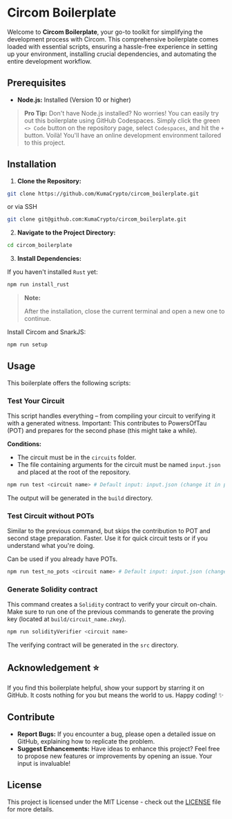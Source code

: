 # Circom Boilerplate

Welcome to **Circom Boilerplate**, your go-to toolkit for simplifying the development process with Circom. This comprehensive boilerplate comes loaded with essential scripts, ensuring a hassle-free experience in setting up your environment, installing crucial dependencies, and automating the entire development workflow.

## Prerequisites

- **Node.js:** Installed (Version 10 or higher)

> **Pro Tip:**
> Don't have Node.js installed? No worries! You can easily try out this boilerplate using GitHub Codespaces. Simply click the green `<> Code` button on the repository page, select `Codespaces`, and hit the `+` button. Voilà! You'll have an online development environment tailored to this project.

## Installation

1. **Clone the Repository:**

```bash
git clone https://github.com/KumaCrypto/circom_boilerplate.git
```

or via SSH

```bash
git clone git@github.com:KumaCrypto/circom_boilerplate.git
```

2. **Navigate to the Project Directory:**

```bash
cd circom_boilerplate
```

3. **Install Dependencies:**

If you haven't installed `Rust` yet:

```bash
npm run install_rust
```

> **Note:**
>
> After the installation, close the current terminal and open a new one to continue.

Install Circom and SnarkJS:

```bash
npm run setup
```

## Usage

This boilerplate offers the following scripts:

### Test Your Circuit

This script handles everything – from compiling your circuit to verifying it with a generated witness. Important: This contributes to PowersOfTau (POT) and prepares for the second phase (this might take a while).

**Conditions:**

- The circuit must be in the `circuits` folder.
- The file containing arguments for the circuit must be named `input.json` and placed at the root of the repository.

```bash
npm run test <circuit name> # Default input: input.json (change it in package.json if needed)
```

The output will be generated in the `build` directory.

### Test Circuit without POTs

Similar to the previous command, but skips the contribution to POT and second stage preparation. Faster. Use it for quick circuit tests or if you understand what you're doing.

Can be used if you already have POTs.

```bash
npm run test_no_pots <circuit name> # Default input: input.json (change it in package.json if needed)
```

### Generate Solidity contract

This command creates a `Solidity` contract to verify your circuit on-chain. Make sure to run one of the previous commands to generate the proving key (located at `build/circuit_name.zkey`).

```bash
npm run solidityVerifier <circuit name>
```

The verifying contract will be generated in the `src` directory.

## Acknowledgement ⭐️

If you find this boilerplate helpful, show your support by starring it on GitHub. It costs nothing for you but means the world to us.
Happy coding! ✨

## Contribute

- **Report Bugs:** If you encounter a bug, please open a detailed issue on GitHub, explaining how to replicate the problem.
- **Suggest Enhancements:** Have ideas to enhance this project? Feel free to propose new features or improvements by opening an issue. Your input is invaluable!

## License

This project is licensed under the MIT License - check out the [LICENSE](LICENSE) file for more details.

